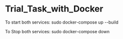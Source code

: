 # Trial_Task_with_Docker

To start both services:
sudo docker-compose up --build

To Stop both services:
sudo docker-compose down
